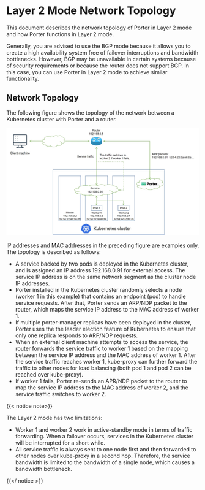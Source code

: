 # Layer 2 Mode Network Topology

This document describes the network topology of Porter in Layer 2 mode and how Porter functions in Layer 2 mode.

Generally, you are advised to use the BGP mode because it allows you to create a high availability system free of failover interruptions and bandwidth bottlenecks. However, BGP may be unavailable in certain systems because of security requirements or because the router does not support BGP. In this case, you can use Porter in Layer 2 mode to achieve similar functionality.

## Network Topology

The following figure shows the topology of the network between a Kubernetes cluster with Porter and a router.

![porter-layer-2-topology](./img/use-porter-in-layer-2-mode/porter-layer-2-topology.jpg)

IP addresses and MAC addresses in the preceding figure are examples only. The topology is described as follows:

* A service backed by two pods is deployed in the Kubernetes cluster, and is assigned an IP address 192.168.0.91 for external access. The service IP address is on the same network segment as the cluster node IP addresses.
* Porter installed in the Kubernetes cluster randomly selects a node (worker 1 in this example) that contains an endpoint (pod) to handle service requests. After that, Porter sends an ARP/NDP packet to the router, which maps the service IP address to the MAC address of worker 1.
* If multiple porter-manager replicas have been deployed in the cluster, Porter uses the the leader election feature of Kubernetes to ensure that only one replica responds to ARP/NDP requests. 
* When an external client machine attempts to access the service, the router forwards the service traffic to worker 1 based on the mapping between the service IP address and the MAC address of worker 1. After the service traffic reaches worker 1, kube-proxy can further forward the traffic to other nodes for load balancing (both pod 1 and pod 2 can be reached over kube-proxy).
* If worker 1 fails, Porter re-sends an APR/NDP packet to the router to map the service IP address to the MAC address of worker 2, and the service traffic switches to worker 2.

{{< notice note>}}

The Layer 2 mode has two limitations:

* Worker 1 and worker 2 work in active-standby mode in terms of traffic forwarding. When a failover occurs, services in the Kubernetes cluster will be interrupted for a short while.
* All service traffic is always sent to one node first and then forwarded to other nodes over kube-proxy in a second hop. Therefore, the service bandwidth is limited to the bandwidth of a single node, which causes a bandwidth bottleneck.

{{</ notice >}}
